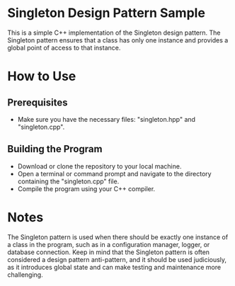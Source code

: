 # Singleton Design Pattern Sample
This is a simple C++ implementation of the Singleton design pattern. The Singleton pattern ensures that a class has only one instance and provides a global point of access to that instance.
# How to Use
## Prerequisites
- Make sure you have the necessary files: "singleton.hpp" and "singleton.cpp".
## Building the Program
- Download or clone the repository to your local machine.
- Open a terminal or command prompt and navigate to the directory containing the "singleton.cpp" file.
- Compile the program using your C++ compiler.
# Notes
 The Singleton pattern is used when there should be exactly one instance of a class in the program, such as in a configuration manager, logger, or database connection.
 Keep in mind that the Singleton pattern is often considered a design pattern anti-pattern, and it should be used judiciously, as it introduces global state and can make testing and maintenance more challenging.
